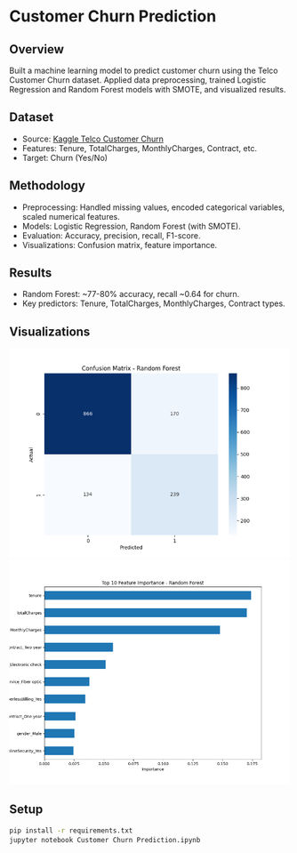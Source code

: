 # Customer Churn Prediction
## Overview
Built a machine learning model to predict customer churn using the Telco Customer Churn dataset. Applied data preprocessing, trained Logistic Regression and Random Forest models with SMOTE, and visualized results. 

## Dataset
- Source: [Kaggle Telco Customer Churn](https://www.kaggle.com/datasets/blastchar/telco-customer-churn)
- Features: Tenure, TotalCharges, MonthlyCharges, Contract, etc.
- Target: Churn (Yes/No)

## Methodology
- Preprocessing: Handled missing values, encoded categorical variables, scaled numerical features.
- Models: Logistic Regression, Random Forest (with SMOTE).
- Evaluation: Accuracy, precision, recall, F1-score.
- Visualizations: Confusion matrix, feature importance.

## Results
- Random Forest: ~77-80% accuracy, recall ~0.64 for churn.
- Key predictors: Tenure, TotalCharges, MonthlyCharges, Contract types.

## Visualizations
![Confusion Matrix](confusion_matrix.png)
![Feature Importance](feature_importance.png)

## Setup
```bash
pip install -r requirements.txt
jupyter notebook Customer Churn Prediction.ipynb